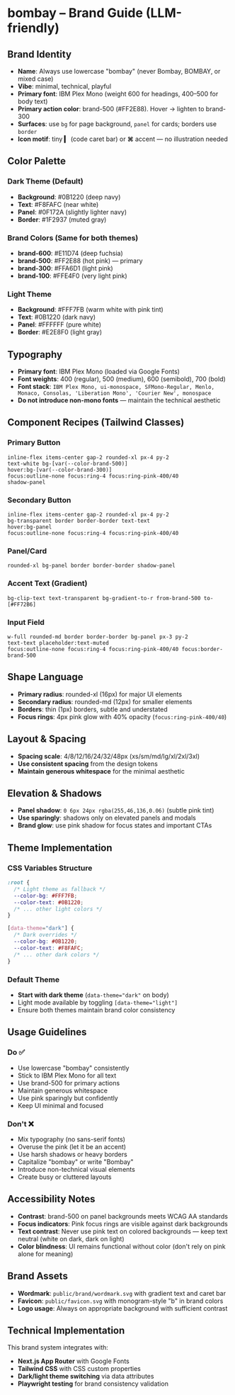 # bombay – Brand Guide (LLM-friendly)

## Brand Identity

- **Name**: Always use lowercase "bombay" (never Bombay, BOMBAY, or mixed case)
- **Vibe**: minimal, technical, playful
- **Primary font**: IBM Plex Mono (weight 600 for headings, 400–500 for body text)
- **Primary action color**: brand-500 (#FF2E88). Hover → lighten to brand-300
- **Surfaces**: use `bg` for page background, `panel` for cards; borders use `border`
- **Icon motif**: tiny **▎** (code caret bar) or **⌘** accent — no illustration needed

## Color Palette

### Dark Theme (Default)
- **Background**: #0B1220 (deep navy)
- **Text**: #F8FAFC (near white)
- **Panel**: #0F172A (slightly lighter navy)
- **Border**: #1F2937 (muted gray)

### Brand Colors (Same for both themes)
- **brand-600**: #E11D74 (deep fuchsia)
- **brand-500**: #FF2E88 (hot pink) — primary
- **brand-300**: #FFA6D1 (light pink)
- **brand-100**: #FFE4F0 (very light pink)

### Light Theme
- **Background**: #FFF7FB (warm white with pink tint)
- **Text**: #0B1220 (dark navy)
- **Panel**: #FFFFFF (pure white)
- **Border**: #E2E8F0 (light gray)

## Typography

- **Primary font**: IBM Plex Mono (loaded via Google Fonts)
- **Font weights**: 400 (regular), 500 (medium), 600 (semibold), 700 (bold)
- **Font stack**: `IBM Plex Mono, ui-monospace, SFMono-Regular, Menlo, Monaco, Consolas, 'Liberation Mono', 'Courier New', monospace`
- **Do not introduce non-mono fonts** — maintain the technical aesthetic

## Component Recipes (Tailwind Classes)

### Primary Button
```
inline-flex items-center gap-2 rounded-xl px-4 py-2
text-white bg-[var(--color-brand-500)]
hover:bg-[var(--color-brand-300)]
focus:outline-none focus:ring-4 focus:ring-pink-400/40
shadow-panel
```

### Secondary Button
```
inline-flex items-center gap-2 rounded-xl px-4 py-2
bg-transparent border border-border text-text
hover:bg-panel
focus:outline-none focus:ring-4 focus:ring-pink-400/40
```

### Panel/Card
```
rounded-xl bg-panel border border-border shadow-panel
```

### Accent Text (Gradient)
```
bg-clip-text text-transparent bg-gradient-to-r from-brand-500 to-[#FF72B6]
```

### Input Field
```
w-full rounded-md border border-border bg-panel px-3 py-2
text-text placeholder:text-muted
focus:outline-none focus:ring-4 focus:ring-pink-400/40 focus:border-brand-500
```

## Shape Language

- **Primary radius**: rounded-xl (16px) for major UI elements
- **Secondary radius**: rounded-md (12px) for smaller elements  
- **Borders**: thin (1px) borders, subtle and understated
- **Focus rings**: 4px pink glow with 40% opacity (`focus:ring-pink-400/40`)

## Layout & Spacing

- **Spacing scale**: 4/8/12/16/24/32/48px (xs/sm/md/lg/xl/2xl/3xl)
- **Use consistent spacing** from the design tokens
- **Maintain generous whitespace** for the minimal aesthetic

## Elevation & Shadows

- **Panel shadow**: `0 6px 24px rgba(255,46,136,0.06)` (subtle pink tint)
- **Use sparingly**: shadows only on elevated panels and modals
- **Brand glow**: use pink shadow for focus states and important CTAs

## Theme Implementation

### CSS Variables Structure
```css
:root {
  /* Light theme as fallback */
  --color-bg: #FFF7FB;
  --color-text: #0B1220;
  /* ... other light colors */
}

[data-theme="dark"] {
  /* Dark overrides */
  --color-bg: #0B1220;
  --color-text: #F8FAFC;
  /* ... other dark colors */
}
```

### Default Theme
- **Start with dark theme** (`data-theme="dark"` on body)
- Light mode available by toggling `[data-theme="light"]`
- Ensure both themes maintain brand color consistency

## Usage Guidelines

### Do ✅
- Use lowercase "bombay" consistently
- Stick to IBM Plex Mono for all text
- Use brand-500 for primary actions
- Maintain generous whitespace
- Use pink sparingly but confidently
- Keep UI minimal and focused

### Don't ❌
- Mix typography (no sans-serif fonts)
- Overuse the pink (let it be an accent)
- Use harsh shadows or heavy borders
- Capitalize "bombay" or write "Bombay"
- Introduce non-technical visual elements
- Create busy or cluttered layouts

## Accessibility Notes

- **Contrast**: brand-500 on panel backgrounds meets WCAG AA standards
- **Focus indicators**: Pink focus rings are visible against dark backgrounds
- **Text contrast**: Never use pink text on colored backgrounds — keep text neutral (white on dark, dark on light)
- **Color blindness**: UI remains functional without color (don't rely on pink alone for meaning)

## Brand Assets

- **Wordmark**: `public/brand/wordmark.svg` with gradient text and caret bar
- **Favicon**: `public/favicon.svg` with monogram-style "b" in brand colors
- **Logo usage**: Always on appropriate background with sufficient contrast

## Technical Implementation

This brand system integrates with:
- **Next.js App Router** with Google Fonts
- **Tailwind CSS** with CSS custom properties
- **Dark/light theme switching** via data attributes
- **Playwright testing** for brand consistency validation